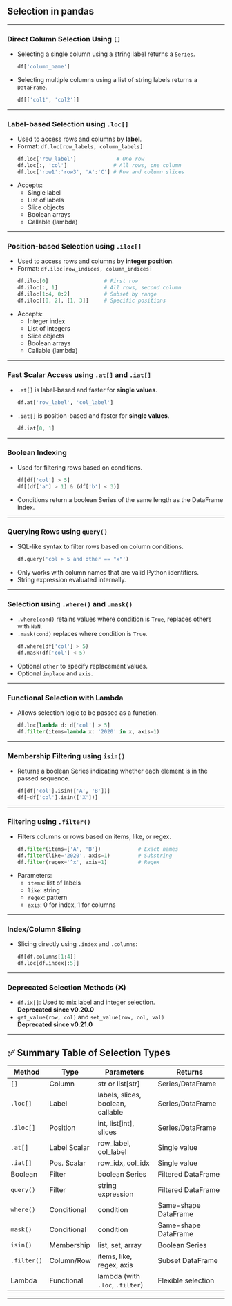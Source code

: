 
##  Selection in pandas 

---

###  Direct Column Selection Using `[]`

- Selecting a single column using a string label returns a `Series`.  
  ```python
  df['column_name']
  ```
- Selecting multiple columns using a list of string labels returns a `DataFrame`.  
  ```python
  df[['col1', 'col2']]
  ```

---

###  Label-based Selection using `.loc[]`

- Used to access rows and columns by **label**.
- Format: `df.loc[row_labels, column_labels]`
  ```python
  df.loc['row_label']             # One row
  df.loc[:, 'col']               # All rows, one column
  df.loc['row1':'row3', 'A':'C'] # Row and column slices
  ```
- Accepts:
  - Single label
  - List of labels
  - Slice objects
  - Boolean arrays
  - Callable (lambda)

---

###  Position-based Selection using `.iloc[]`

- Used to access rows and columns by **integer position**.
- Format: `df.iloc[row_indices, column_indices]`
  ```python
  df.iloc[0]                  # First row
  df.iloc[:, 1]               # All rows, second column
  df.iloc[1:4, 0:2]           # Subset by range
  df.iloc[[0, 2], [1, 3]]     # Specific positions
  ```
- Accepts:
  - Integer index
  - List of integers
  - Slice objects
  - Boolean arrays
  - Callable (lambda)

---

###  Fast Scalar Access using `.at[]` and `.iat[]`

- `.at[]` is label-based and faster for **single values**.  
  ```python
  df.at['row_label', 'col_label']
  ```
- `.iat[]` is position-based and faster for **single values**.  
  ```python
  df.iat[0, 1]
  ```

---

###  Boolean Indexing

- Used for filtering rows based on conditions.
  ```python
  df[df['col'] > 5]
  df[(df['a'] > 1) & (df['b'] < 3)]
  ```
- Conditions return a boolean Series of the same length as the DataFrame index.

---

###  Querying Rows using `query()`

- SQL-like syntax to filter rows based on column conditions.
  ```python
  df.query('col > 5 and other == "x"')
  ```
- Only works with column names that are valid Python identifiers.
- String expression evaluated internally.

---

###  Selection using `.where()` and `.mask()`

- `.where(cond)` retains values where condition is `True`, replaces others with `NaN`.
- `.mask(cond)` replaces where condition is `True`.
  ```python
  df.where(df['col'] > 5)
  df.mask(df['col'] < 5)
  ```
- Optional `other` to specify replacement values.
- Optional `inplace` and `axis`.

---

###  Functional Selection with Lambda

- Allows selection logic to be passed as a function.
  ```python
  df.loc[lambda d: d['col'] > 5]
  df.filter(items=lambda x: '2020' in x, axis=1)
  ```

---

###  Membership Filtering using `isin()`

- Returns a boolean Series indicating whether each element is in the passed sequence.
  ```python
  df[df['col'].isin(['A', 'B'])]
  df[~df['col'].isin(['X'])]
  ```

---

###  Filtering using `.filter()`

- Filters columns or rows based on items, like, or regex.
  ```python
  df.filter(items=['A', 'B'])            # Exact names
  df.filter(like='2020', axis=1)         # Substring
  df.filter(regex='^x', axis=1)          # Regex
  ```
- Parameters:
  - `items`: list of labels
  - `like`: string
  - `regex`: pattern
  - `axis`: 0 for index, 1 for columns

---

###  Index/Column Slicing

- Slicing directly using `.index` and `.columns`:
  ```python
  df[df.columns[1:4]]
  df.loc[df.index[:5]]
  ```

---

###  Deprecated Selection Methods (❌)

- `df.ix[]`: Used to mix label and integer selection.  
  **Deprecated since v0.20.0**
- `get_value(row, col)` and `set_value(row, col, val)`  
  **Deprecated since v0.21.0**

---

## ✅ Summary Table of Selection Types

| Method       | Type         | Parameters                        | Returns       |
|--------------|--------------|-----------------------------------|----------------|
| `[]`         | Column       | str or list[str]                  | Series/DataFrame |
| `.loc[]`     | Label        | labels, slices, boolean, callable | Series/DataFrame |
| `.iloc[]`    | Position     | int, list[int], slices            | Series/DataFrame |
| `.at[]`      | Label Scalar | row_label, col_label              | Single value |
| `.iat[]`     | Pos. Scalar  | row_idx, col_idx                  | Single value |
| Boolean      | Filter       | boolean Series                    | Filtered DataFrame |
| `query()`    | Filter       | string expression                 | Filtered DataFrame |
| `where()`    | Conditional  | condition                         | Same-shape DataFrame |
| `mask()`     | Conditional  | condition                         | Same-shape DataFrame |
| `isin()`     | Membership   | list, set, array                  | Boolean Series |
| `.filter()`  | Column/Row   | items, like, regex, axis          | Subset DataFrame |
| Lambda       | Functional   | lambda (with `.loc`, `.filter`)   | Flexible selection |

---
